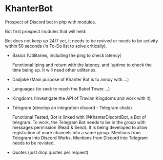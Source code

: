 # KhanterBot
Prospect of Discord bot in php with modules.

Bot first prospect modules that will held:

Bot does not keep up 24/7 yet, it needs to be revived or needs to be activity within 50 seconds (in To-Do list to solve critically).

- Basics (Utilitaries, including the ping to check latency)

  Functional !ping and return with the latency, and !uptime to check the time being up.
  It will need other utilitaries.

- Dadjoke (Main purpose of Khanter Bot is to annoy with....)
  
- Languages (to seek to reach the Babel Tower....)
  
- Kingdoms (Investigate the API of Travian Kingdoms and work with it)
  
- Telegram (develop an integration discord - Telegram chats)

  Functional Tested, Bot is linked with @KhanterDiscordBot, a Bot of telegram. To work, the Telegram Bot needs to be in the group with messages permission (Read & Send).
  It is being developed to allow registration of more channels into a same group.
  Mentions from Telegram into Discord Works.
  Mentions from Discord into Telegram needs to be revisted.

- Quotes (just drop quotes per request)
